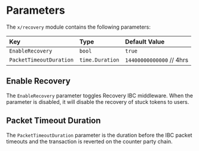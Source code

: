 <!--
order: 4
-->

# Parameters

The `x/recovery` module contains the following parameters:

| Key                     |      Type       |             Default Value |
| :---------------------- | :-------------- | :------------------------ |
| `EnableRecovery`        |     `bool`      |                    `true` |
| `PacketTimeoutDuration` | `time.Duration` | `14400000000000`  // 4hrs |

## Enable Recovery

The `EnableRecovery` parameter toggles Recovery IBC middleware.
When the parameter is disabled, it will disable the recovery of stuck tokens to users.

## Packet Timeout Duration

The `PacketTimeoutDuration` parameter is the duration before the IBC packet timeouts
and the transaction is reverted on the counter party chain.
